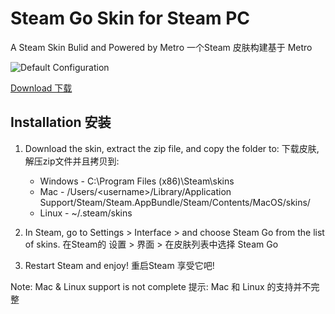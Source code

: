 # Steam Go Skin for Steam PC
A Steam Skin Bulid and Powered by Metro
一个Steam 皮肤构建基于 Metro

![Default Configuration](https://i.imgur.com/o9v9CGH.png)
 
[Download 下载](https://github.com/MiKing233/Steam-Go-Skin-for-PC/releases)  

## Installation 安装
1. Download the skin, extract the zip file, and copy the folder to:
   下载皮肤,解压zip文件并且拷贝到:
   * Windows - C:\Program Files (x86)\Steam\skins
   * Mac - /Users/\<username\>/Library/Application Support/Steam/Steam.AppBundle/Steam/Contents/MacOS/skins/
   * Linux - ~/.steam/skins

2. In Steam, go to Settings > Interface > and choose Steam Go from the list of skins.
   在Steam的 设置 > 界面 > 在皮肤列表中选择 Steam Go

3. Restart Steam and enjoy!
   重启Steam 享受它吧!

Note: Mac & Linux support is not complete
提示: Mac 和 Linux 的支持并不完整

